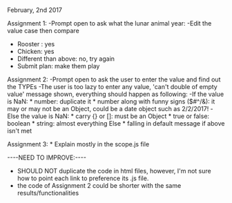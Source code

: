 
February, 2nd 2017

Assignment 1:
-Prompt open to ask what the lunar animal year:
-Edit the value case then compare
* Rooster : yes
* Chicken: yes
* Different than above: no, try again
* Submit plan: make them play

Assignment 2:
-Prompt open to ask the user to enter the value and find out the TYPEs
-The user is too lazy to enter any value, 'can't double of empty value' message shown, everything should happen as following:
  -If the value is NaN:
    * number: duplicate it
    * number along with funny signs ($#^/&): it may or may not be an Object, could be a date object such as 2/2/2017!
  -Else the value is NaN:
    * carry {} or []: must be an Object
    * true or false: boolean
    * string: almost everything Else
    * falling in default message if above isn't met

Assignment 3:
    * Explain mostly in the scope.js file



----NEED TO IMPROVE:----
* SHOULD NOT duplicate the code in html files, however, I'm not sure how to point each link to preference its .js file.
* the code of Assignment 2 could be shorter with the same results/functionalities
